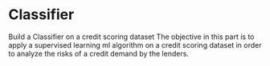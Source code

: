 # Classifier
Build a Classifier on a credit scoring dataset
The objective in this part is to apply a supervised learning ml algorithm on a credit scoring dataset in order to analyze the risks of a credit demand by the lenders.
